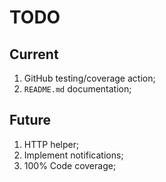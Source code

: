 # TODO

## Current

1. GitHub testing/coverage action;
1. `README.md` documentation;

## Future

1. HTTP helper;
1. Implement notifications;
1. 100% Code coverage;
